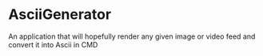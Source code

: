 # AsciiGenerator
An application that will hopefully render any given image or video feed and convert it into Ascii in CMD
